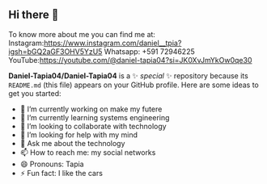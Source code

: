 ## Hi there 👋
To know more about me you can find me at:
Instagram:https://www.instagram.com/daniel__tpia?igsh=bGQ2aGF3OHV5YzU5
     Whatsapp: +591 72946225
YouTube:https://youtube.com/@daniel-tapia04?si=JK0XvJmYkOw0qe30

**Daniel-Tapia04/Daniel-Tapia04** is a ✨ _special_ ✨ repository because its `README.md` (this file) appears on your GitHub profile.
Here are some ideas to get you started:

- 🔭 I’m currently working on make my futere
- 🌱 I’m currently learning systems engineering
- 👯 I’m looking to collaborate with technology 
- 🤔 I’m looking for help with my mind
- 💬 Ask me about the technology
- 📫 How to reach me: my social networks 
- 😄 Pronouns: Tapia
- ⚡ Fun fact: I like the cars 

